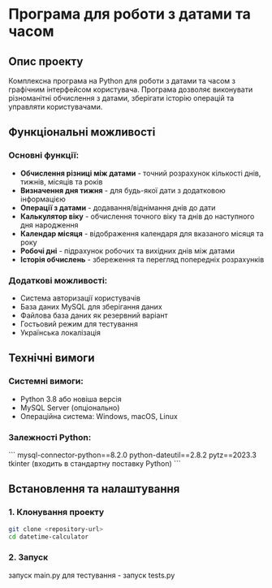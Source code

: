 # Програма для роботи з датами та часом

## Опис проекту

Комплексна програма на Python для роботи з датами та часом з графічним інтерфейсом користувача. Програма дозволяє виконувати різноманітні обчислення з датами, зберігати історію операцій та управляти користувачами.

## Функціональні можливості

### Основні функції:
- **Обчислення різниці між датами** - точний розрахунок кількості днів, тижнів, місяців та років
- **Визначення дня тижня** - для будь-якої дати з додатковою інформацією
- **Операції з датами** - додавання/віднімання днів до дати
- **Калькулятор віку** - обчислення точного віку та днів до наступного дня народження
- **Календар місяця** - відображення календаря для вказаного місяця та року
- **Робочі дні** - підрахунок робочих та вихідних днів між датами
- **Історія обчислень** - збереження та перегляд попередніх розрахунків

### Додаткові можливості:
- Система авторизації користувачів
- База даних MySQL для зберігання даних
- Файлова база даних як резервний варіант
- Гостьовий режим для тестування
- Українська локалізація

## Технічні вимоги

### Системні вимоги:
- Python 3.8 або новіша версія
- MySQL Server (опціонально)
- Операційна система: Windows, macOS, Linux

### Залежності Python:
\`\`\`
mysql-connector-python==8.2.0
python-dateutil==2.8.2
pytz==2023.3
tkinter (входить в стандартну поставку Python)
\`\`\`

## Встановлення та налаштування

### 1. Клонування проекту
```bash
git clone <repository-url>
cd datetime-calculator
```

### 2. Запуск
запуск main.py
для тестування - запуск tests.py
